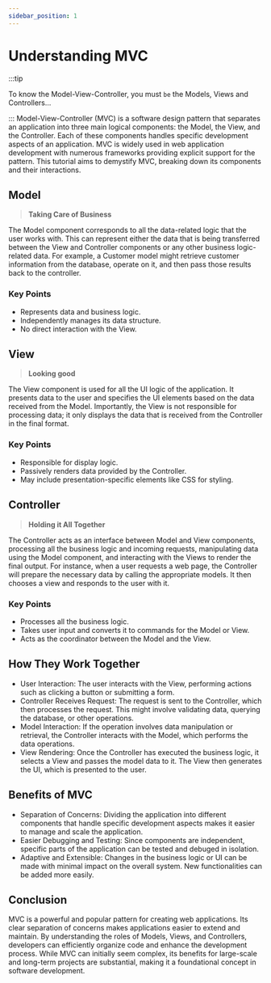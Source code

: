 ```yaml
---
sidebar_position: 1
---
```


# Understanding MVC

:::tip

To know the Model-View-Controller, you must `be` the Models, Views and Controllers...

:::
Model-View-Controller (MVC) is a software design pattern that separates an application into three main logical components: the Model, the View, and the Controller. Each of these components handles specific development aspects of an application. MVC is widely used in web application development with numerous frameworks providing explicit support for the pattern. This tutorial aims to demystify MVC, breaking down its components and their interactions.

## Model
> **Taking Care of Business**

The Model component corresponds to all the data-related logic that the user works with. This can represent either the data that is being transferred between the View and Controller components or any other business logic-related data. For example, a Customer model might retrieve customer information from the database, operate on it, and then pass those results back to the controller.

### Key Points
 - Represents data and business logic.
 - Independently manages its data structure.
 - No direct interaction with the View.

## View
> **Looking good**

The View component is used for all the UI logic of the application. It presents data to the user and specifies the UI elements based on the data received from the Model. Importantly, the View is not responsible for processing data; it only displays the data that is received from the Controller in the final format.

### Key Points
 - Responsible for display logic.
 - Passively renders data provided by the Controller.
 - May include presentation-specific elements like CSS for styling.

## Controller
> **Holding it All Together**

The Controller acts as an interface between Model and View components, processing all the business logic and incoming requests, manipulating data using the Model component, and interacting with the Views to render the final output. For instance, when a user requests a web page, the Controller will prepare the necessary data by calling the appropriate models. It then chooses a view and responds to the user with it.

### Key Points
 - Processes all the business logic.
 - Takes user input and converts it to commands for the Model or View.
 - Acts as the coordinator between the Model and the View.

## How They Work Together
 - User Interaction: The user interacts with the View, performing actions such as clicking a button or submitting a form.
 - Controller Receives Request: The request is sent to the Controller, which then processes the request. This might involve validating data, querying the database, or other operations.
 - Model Interaction: If the operation involves data manipulation or retrieval, the Controller interacts with the Model, which performs the data operations.
 - View Rendering: Once the Controller has executed the business logic, it selects a View and passes the model data to it. The View then generates the UI, which is presented to the user.

## Benefits of MVC
 - Separation of Concerns: Dividing the application into different components that handle specific development aspects makes it easier to manage and scale the application.
 - Easier Debugging and Testing: Since components are independent, specific parts of the application can be tested and debuged in isolation.
 - Adaptive and Extensible: Changes in the business logic or UI can be made with minimal impact on the overall system. New functionalities can be added more easily.

## Conclusion
MVC is a powerful and popular pattern for creating web applications. Its clear separation of concerns makes applications easier to extend and maintain. By understanding the roles of Models, Views, and Controllers, developers can efficiently organize code and enhance the development process. While MVC can initially seem complex, its benefits for large-scale and long-term projects are substantial, making it a foundational concept in software development.